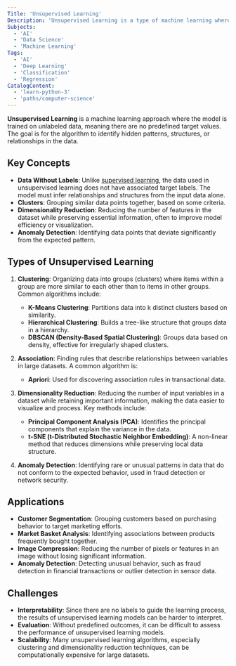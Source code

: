 ```yaml
---
Title: 'Unsupervised Learning'
Description: 'Unsupervised Learning is a type of machine learning where a model identifies patterns, structures, or relationships in unlabeled data without explicit supervision.'
Subjects:
  - 'AI'
  - 'Data Science'
  - 'Machine Learning'
Tags:
  - 'AI'
  - 'Deep Learning'
  - 'Classification'
  - 'Regression'
CatalogContent:
  - 'learn-python-3'
  - 'paths/computer-science'
---
```


**Unsupervised Learning** is a machine learning approach where the model is trained on unlabeled data, meaning there are no predefined target values. The goal is for the algorithm to identify hidden patterns, structures, or relationships in the data.

## Key Concepts

- **Data Without Labels**: Unlike [supervised learning](https://www.codecademy.com/resources/docs/ai/machine-learning/supervised-learning), the data used in unsupervised learning does not have associated target labels. The model must infer relationships and structures from the input data alone.
- **Clusters**: Grouping similar data points together, based on some criteria.
- **Dimensionality Reduction**: Reducing the number of features in the dataset while preserving essential information, often to improve model efficiency or visualization.
- **Anomaly Detection**: Identifying data points that deviate significantly from the expected pattern.

## Types of Unsupervised Learning

1. **Clustering**: Organizing data into groups (clusters) where items within a group are more similar to each other than to items in other groups. Common algorithms include:

   - **K-Means Clustering**: Partitions data into k distinct clusters based on similarity.
   - **Hierarchical Clustering**: Builds a tree-like structure that groups data in a hierarchy.
   - **DBSCAN (Density-Based Spatial Clustering)**: Groups data based on density, effective for irregularly shaped clusters.

2. **Association**: Finding rules that describe relationships between variables in large datasets. A common algorithm is:

   - **Apriori**: Used for discovering association rules in transactional data.

3. **Dimensionality Reduction**: Reducing the number of input variables in a dataset while retaining important information, making the data easier to visualize and process. Key methods include:

   - **Principal Component Analysis (PCA)**: Identifies the principal components that explain the variance in the data.
   - **t-SNE (t-Distributed Stochastic Neighbor Embedding)**: A non-linear method that reduces dimensions while preserving local data structure.

4. **Anomaly Detection**: Identifying rare or unusual patterns in data that do not conform to the expected behavior, used in fraud detection or network security.

## Applications

- **Customer Segmentation**: Grouping customers based on purchasing behavior to target marketing efforts.
- **Market Basket Analysis**: Identifying associations between products frequently bought together.
- **Image Compression**: Reducing the number of pixels or features in an image without losing significant information.
- **Anomaly Detection**: Detecting unusual behavior, such as fraud detection in financial transactions or outlier detection in sensor data.

## Challenges

- **Interpretability**: Since there are no labels to guide the learning process, the results of unsupervised learning models can be harder to interpret.
- **Evaluation**: Without predefined outcomes, it can be difficult to assess the performance of unsupervised learning models.
- **Scalability**: Many unsupervised learning algorithms, especially clustering and dimensionality reduction techniques, can be computationally expensive for large datasets.
